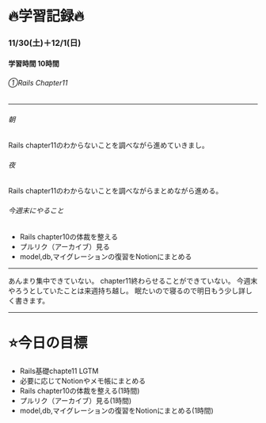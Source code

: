 # 🔥学習記録🔥
### 11/30(土)＋12/1(日)
#### 学習時間 10時間
###### ①Rails Chapter11 　

***
###### 朝
Rails chapter11のわからないことを調べながら進めていきまし。

###### 夜
Rails chapter11のわからないことを調べながらまとめながら進める。


###### 今週末にやること
- Rails chapter10の体裁を整える
- プルリク（アーカイブ）見る
- model,db,マイグレーションの復習をNotionにまとめる

***
あんまり集中できていない。
chapter11終わらせることができていない。
今週末やろうとしていたことは来週持ち越し。
眠たいので寝るので明日もう少し詳しく書きます。

***
# ⭐️今日の目標
- Rails基礎chapte11 LGTM
- 必要に応じてNotionやメモ帳にまとめる
- Rails chapter10の体裁を整える(1時間)
- プルリク（アーカイブ）見る(1時間)
- model,db,マイグレーションの復習をNotionにまとめる(1時間)
